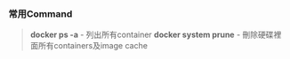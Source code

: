 ### 常用Command
> **docker ps -a** - 列出所有container
> **docker system prune** - 刪除硬碟裡面所有containers及image cache

